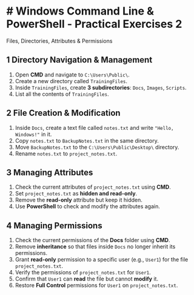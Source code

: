 # # Windows Command Line & PowerShell - Practical Exercises 2

Files, Directories, Attributes & Permissions

## 1️ Directory Navigation & Management
1. Open **CMD** and navigate to `C:\Users\Public\`.
2. Create a new directory called `TrainingFiles`.
3. Inside `TrainingFiles`, create **3 subdirectories**: `Docs`, `Images`, `Scripts`.
4. List all the contents of `TrainingFiles`.

## 2️ File Creation & Modification
1. Inside `Docs`, create a text file called `notes.txt` and write `"Hello, Windows!"` in it.
2. Copy `notes.txt` to `BackupNotes.txt` in the same directory.
3. Move `BackupNotes.txt` to the `C:\Users\Public\Desktop\` directory.
4. Rename `notes.txt` to `project_notes.txt`.

## 3️ Managing Attributes
1. Check the current attributes of `project_notes.txt` using **CMD**.
2. Set `project_notes.txt` as **hidden and read-only**.
3. Remove the **read-only** attribute but keep it hidden.
4. Use **PowerShell** to check and modify the attributes again.

## 4️ Managing Permissions
1. Check the current permissions of the **Docs** folder using **CMD**.  
2. Remove **inheritance** so that files inside `Docs` no longer inherit its permissions.  
3. Grant **read-only** permission to a specific user (e.g., `User1`) for the file `project_notes.txt`.  
4. Verify the permissions of `project_notes.txt` for `User1`.  
5. Confirm that `User1` can **read** the file but cannot **modify** it.  
6. Restore **Full Control** permissions for `User1` on `project_notes.txt`. 
